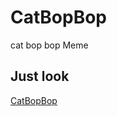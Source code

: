 # CatBopBop
cat bop bop Meme


Just look
---------

[CatBopBop](https://google.com, "CatBopBop link")
